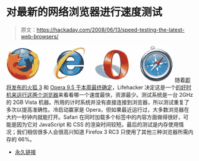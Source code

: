# 对最新的网络浏览器进行速度测试

> 原文：<https://hackaday.com/2008/06/13/speed-testing-the-latest-web-browsers/>

![](img/4f9a75a0df9cbc80787aa9dde0b6e16b.png)
随着[即将发布的火狐 3](http://www.spreadfirefox.com/en-US/worldrecord/firefox3) 和 [Opera 9.5 于本周最终确定](http://www.opera.com/products/desktop/)，Lifehacker 决定这是一个[的好时机来运行这两个浏览器](http://lifehacker.com/396048/speed-testing-the-latest-web-browsers)来看看哪一个速度最快，资源最少。测试系统是一台 2GHz 的 2GB Vista 机器。所用的计时系统并没有直接连接到浏览器，所以测试重复了多次以提高准确性。冷启动赢家是 Opera，但如果最近运行过，大多数浏览器在大约一秒钟内就能打开。Safari 在同时加载多个标签中的内容方面做得很好，可能是因为它对 JavaScript 和 CSS 的渲染时间较短。最后的测试是内存使用情况；我们相信很多人会很高兴知道 Firefox 3 RC3 只使用了其他三种浏览器所需内存的 66%。

*   [永久链接](http://lifehacker.com/396048/speed-testing-the-latest-web-browsers)
